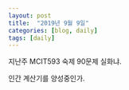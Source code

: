 ```yaml
---
layout: post
title:  "2019년 9월 9일"
categories: [blog, daily]
tags: [daily]
---
```


지난주 MCIT593 숙제 90문제 실화냐.

인간 계산기를 양성중인가.